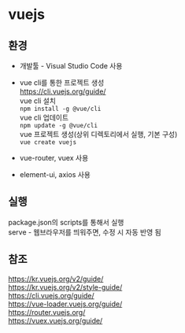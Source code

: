 # vuejs

## 환경

* 개발툴 - Visual Studio Code 사용

* vue cli를 통한 프로젝트 생성  
https://cli.vuejs.org/guide/  
vue cli 설치  
`npm install -g @vue/cli`  
vue cli 업데이트  
`npm update -g @vue/cli`  
vue 프로젝트 생성(상위 디렉토리에서 실행, 기본 구성)  
`vue create vuejs`

* vue-router, vuex 사용  

* element-ui, axios 사용  


## 실행  
package.json의 scripts를 통해서 실행  
serve - 웹브라우저를 띄워주면, 수정 시 자동 반영 됨  

## 참조  
https://kr.vuejs.org/v2/guide/  
https://kr.vuejs.org/v2/style-guide/  
https://cli.vuejs.org/guide/  
https://vue-loader.vuejs.org/guide/  
https://router.vuejs.org/  
https://vuex.vuejs.org/guide/  



